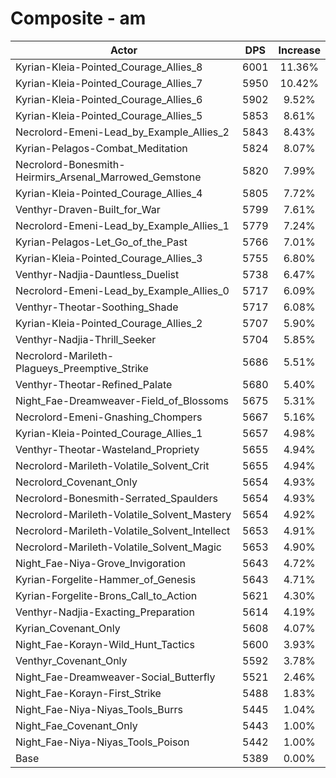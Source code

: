 # Composite - am
| Actor | DPS | Increase |
|---|:---:|:---:|
|Kyrian-Kleia-Pointed_Courage_Allies_8|6001|11.36%|
|Kyrian-Kleia-Pointed_Courage_Allies_7|5950|10.42%|
|Kyrian-Kleia-Pointed_Courage_Allies_6|5902|9.52%|
|Kyrian-Kleia-Pointed_Courage_Allies_5|5853|8.61%|
|Necrolord-Emeni-Lead_by_Example_Allies_2|5843|8.43%|
|Kyrian-Pelagos-Combat_Meditation|5824|8.07%|
|Necrolord-Bonesmith-Heirmirs_Arsenal_Marrowed_Gemstone|5820|7.99%|
|Kyrian-Kleia-Pointed_Courage_Allies_4|5805|7.72%|
|Venthyr-Draven-Built_for_War|5799|7.61%|
|Necrolord-Emeni-Lead_by_Example_Allies_1|5779|7.24%|
|Kyrian-Pelagos-Let_Go_of_the_Past|5766|7.01%|
|Kyrian-Kleia-Pointed_Courage_Allies_3|5755|6.80%|
|Venthyr-Nadjia-Dauntless_Duelist|5738|6.47%|
|Necrolord-Emeni-Lead_by_Example_Allies_0|5717|6.09%|
|Venthyr-Theotar-Soothing_Shade|5717|6.08%|
|Kyrian-Kleia-Pointed_Courage_Allies_2|5707|5.90%|
|Venthyr-Nadjia-Thrill_Seeker|5704|5.85%|
|Necrolord-Marileth-Plagueys_Preemptive_Strike|5686|5.51%|
|Venthyr-Theotar-Refined_Palate|5680|5.40%|
|Night_Fae-Dreamweaver-Field_of_Blossoms|5675|5.31%|
|Necrolord-Emeni-Gnashing_Chompers|5667|5.16%|
|Kyrian-Kleia-Pointed_Courage_Allies_1|5657|4.98%|
|Venthyr-Theotar-Wasteland_Propriety|5655|4.94%|
|Necrolord-Marileth-Volatile_Solvent_Crit|5655|4.94%|
|Necrolord_Covenant_Only|5654|4.93%|
|Necrolord-Bonesmith-Serrated_Spaulders|5654|4.93%|
|Necrolord-Marileth-Volatile_Solvent_Mastery|5654|4.92%|
|Necrolord-Marileth-Volatile_Solvent_Intellect|5653|4.91%|
|Necrolord-Marileth-Volatile_Solvent_Magic|5653|4.90%|
|Night_Fae-Niya-Grove_Invigoration|5643|4.72%|
|Kyrian-Forgelite-Hammer_of_Genesis|5643|4.71%|
|Kyrian-Forgelite-Brons_Call_to_Action|5621|4.30%|
|Venthyr-Nadjia-Exacting_Preparation|5614|4.19%|
|Kyrian_Covenant_Only|5608|4.07%|
|Night_Fae-Korayn-Wild_Hunt_Tactics|5600|3.93%|
|Venthyr_Covenant_Only|5592|3.78%|
|Night_Fae-Dreamweaver-Social_Butterfly|5521|2.46%|
|Night_Fae-Korayn-First_Strike|5488|1.83%|
|Night_Fae-Niya-Niyas_Tools_Burrs|5445|1.04%|
|Night_Fae_Covenant_Only|5443|1.00%|
|Night_Fae-Niya-Niyas_Tools_Poison|5442|1.00%|
|Base|5389|0.00%|
